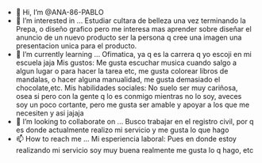 - 👋 Hi, I’m @ANA-86-PABLO
- 👀 I’m interested in ... Estudiar cultara de belleza una vez terminando la Prepa, o diseño grafico pero me interesa mas aprender sobre diseñar el anuncio de un nuevo producto ser la persona q cree una imagen una presentacion unica para el producto.
- 🌱 I’m currently learning ... Ofimatica, ya q es la carrera q yo escoji en mi escuela jaja 
Mis gustos: Me gusta escuchar musica cuando salgo a algun lugar o para hacer la tarea etc, me gusta colorear libros de mandalas, o hacer alguna manualidad, me gusta demasiado el chocolate,etc.
Mis habilidades sociales: No suelo ser muy cariñosa, osea si pero con la gente q lo es conmigo mientras no lo soy, aveces soy un poco cortante, pero me gusta ser amable y apoyar a los que me necesiten y asi jajaja
- 💞️ I’m looking to collaborate on ... Busco trabajar en el registro civil, por q es donde actualmente realizo mi servicio y me gusta lo que hago 
- 📫 How to reach me ...
Mi esperiencia laboral: Pues en donde estoy realizando mi servicio soy muy buena realmente me gusta lo q hago, etc 
<!---
ANA-86-PABLO/ANA-86-PABLO is a ✨ special ✨ repository because its `README.md` (this file) appears on your GitHub profile.
You can click the Preview link to take a look at your changes.
--->
